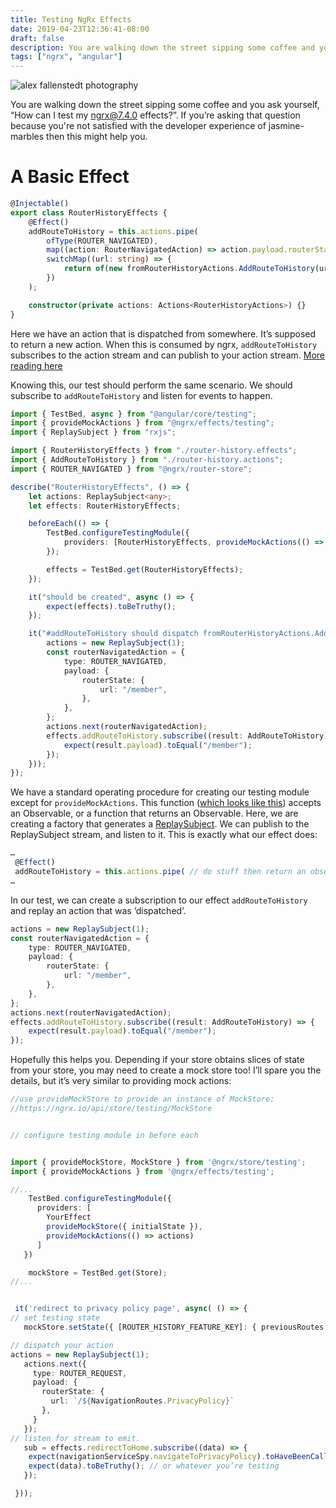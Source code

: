```yaml
---
title: Testing NgRx Effects
date: 2019-04-23T12:36:41-08:00
draft: false
description: You are walking down the street sipping some coffee and you ask yourself, “How can I test my ngrx@7.4.0 effects?”. If you’re asking that question then this might help you.
tags: ["ngrx", "angular"]
---
```


![alex fallenstedt photography](https://thepracticaldev.s3.amazonaws.com/i/6542w0qedk4bb6xakmji.png)

You are walking down the street sipping some coffee and you ask yourself, “How can I test my [ngrx@7.4.0](https://ngrx.io/) effects?”. If you’re asking that question because you're not satisfied with the developer experience of jasmine-marbles then this might help you.

# A Basic Effect

```typescript
@Injectable()
export class RouterHistoryEffects {
	@Effect()
	addRouteToHistory = this.actions.pipe(
		ofType(ROUTER_NAVIGATED),
		map((action: RouterNavigatedAction) => action.payload.routerState.url),
		switchMap((url: string) => {
			return of(new fromRouterHistoryActions.AddRouteToHistory(url));
		})
	);

	constructor(private actions: Actions<RouterHistoryActions>) {}
}
```

Here we have an action that is dispatched from somewhere. It’s supposed to return a new action. When this is consumed by ngrx, `addRouteToHistory` subscribes to the action stream and can publish to your action stream. [More reading here](https://medium.com/@tanya/understanding-ngrx-effects-and-the-action-stream-1a74996a0c1c)

Knowing this, our test should perform the same scenario. We should subscribe to `addRouteToHistory` and listen for events to happen.

```typescript
import { TestBed, async } from "@angular/core/testing";
import { provideMockActions } from "@ngrx/effects/testing";
import { ReplaySubject } from "rxjs";

import { RouterHistoryEffects } from "./router-history.effects";
import { AddRouteToHistory } from "./router-history.actions";
import { ROUTER_NAVIGATED } from "@ngrx/router-store";

describe("RouterHistoryEffects", () => {
	let actions: ReplaySubject<any>;
	let effects: RouterHistoryEffects;

	beforeEach(() => {
		TestBed.configureTestingModule({
			providers: [RouterHistoryEffects, provideMockActions(() => actions)],
		});

		effects = TestBed.get(RouterHistoryEffects);
	});

	it("should be created", async () => {
		expect(effects).toBeTruthy();
	});

	it("#addRouteToHistory should dispatch fromRouterHistoryActions.AddRouteToHistory with a url", async(async () => {
		actions = new ReplaySubject(1);
		const routerNavigatedAction = {
			type: ROUTER_NAVIGATED,
			payload: {
				routerState: {
					url: "/member",
				},
			},
		};
		actions.next(routerNavigatedAction);
		effects.addRouteToHistory.subscribe((result: AddRouteToHistory) => {
			expect(result.payload).toEqual("/member");
		});
	}));
});
```

We have a standard operating procedure for creating our testing module except for `provideMockActions`. This function ([which looks like this](https://github.com/ngrx/platform/blob/master/modules/effects/testing/src/testing.ts)) accepts an Observable, or a function that returns an Observable. Here, we are creating a factory that generates a [ReplaySubject](https://www.learnrxjs.io/subjects/replaysubject.html). We can publish to the ReplaySubject stream, and listen to it. This is exactly what our effect does:

```typescript
…
 @Effect()
 addRouteToHistory = this.actions.pipe( // do stuff then return an observable )
…
```

In our test, we can create a subscription to our effect `addRouteToHistory` and replay an action that was ‘dispatched’.

```typescript
actions = new ReplaySubject(1);
const routerNavigatedAction = {
	type: ROUTER_NAVIGATED,
	payload: {
		routerState: {
			url: "/member",
		},
	},
};
actions.next(routerNavigatedAction);
effects.addRouteToHistory.subscribe((result: AddRouteToHistory) => {
	expect(result.payload).toEqual("/member");
});
```

Hopefully this helps you. Depending if your store obtains slices of state from your store, you may need to create a mock store too! I’ll spare you the details, but it’s very similar to providing mock actions:

```typescript
//use provideMockStore to provide an instance of MockStore:
//https://ngrx.io/api/store/testing/MockStore


// configure testing module in before each


import { provideMockStore, MockStore } from '@ngrx/store/testing';
import { provideMockActions } from '@ngrx/effects/testing';

//...
    TestBed.configureTestingModule({
      providers: [
        YourEffect
        provideMockStore({ initialState }),
        provideMockActions(() => actions)
      ]
   })

    mockStore = TestBed.get(Store);
//...


 it('redirect to privacy policy page', async( () => {
// set testing state
   mockStore.setState({ [ROUTER_HISTORY_FEATURE_KEY]: { previousRoutes: [] } });

// dispatch your action
actions = new ReplaySubject(1);
   actions.next({
     type: ROUTER_REQUEST,
     payload: {
       routerState: {
         url: `/${NavigationRoutes.PrivacyPolicy}`
       },
     }
   });
// listen for stream to emit.
   sub = effects.redirectToHome.subscribe((data) => {
    expect(navigationServiceSpy.navigateToPrivacyPolicy).toHaveBeenCalled();
    expect(data).toBeTruthy(); // or whatever you’re testing
   });

 }));


```
